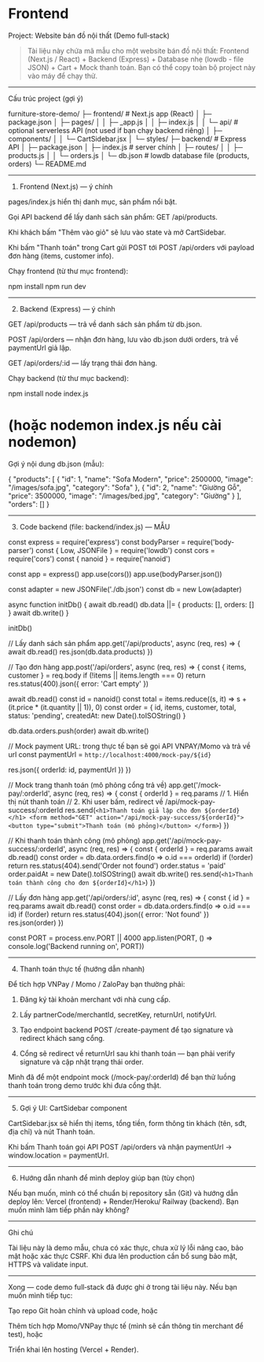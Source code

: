 # Frontend
Project: Website bán đồ nội thất (Demo full‑stack)

> Tài liệu này chứa mã mẫu cho một website bán đồ nội thất: Frontend (Next.js / React) + Backend (Express) + Database nhẹ (lowdb - file JSON) + Cart + Mock thanh toán. Bạn có thể copy toàn bộ project này vào máy để chạy thử.




---

Cấu trúc project (gợi ý)

furniture-store-demo/
├─ frontend/           # Next.js app (React)
│  ├─ package.json
│  ├─ pages/
│  │  ├─ _app.js
│  │  ├─ index.js
│  │  └─ api/          # optional serverless API (not used if bạn chạy backend riêng)
│  ├─ components/
│  │  └─ CartSidebar.jsx
│  └─ styles/
├─ backend/            # Express API
│  ├─ package.json
│  ├─ index.js         # server chính
│  ├─ routes/
│  │  ├─ products.js
│  │  └─ orders.js
│  └─ db.json          # lowdb database file (products, orders)
└─ README.md


---

1) Frontend (Next.js) — ý chính

pages/index.js hiển thị danh mục, sản phẩm nổi bật.

Gọi API backend để lấy danh sách sản phẩm: GET /api/products.

Khi khách bấm "Thêm vào giỏ" sẽ lưu vào state và mở CartSidebar.

Khi bấm "Thanh toán" trong Cart gửi POST tới POST /api/orders với payload đơn hàng (items, customer info).


Chạy frontend (từ thư mục frontend):

npm install
npm run dev


---

2) Backend (Express) — ý chính

GET /api/products — trả về danh sách sản phẩm từ db.json.

POST /api/orders — nhận đơn hàng, lưu vào db.json dưới orders, trả về paymentUrl giả lập.

GET /api/orders/:id — lấy trạng thái đơn hàng.


Chạy backend (từ thư mục backend):

npm install
node index.js
# (hoặc nodemon index.js nếu cài nodemon)

Gợi ý nội dung db.json (mẫu):

{
  "products": [
    { "id": 1, "name": "Sofa Modern", "price": 2500000, "image": "/images/sofa.jpg", "category": "Sofa" },
    { "id": 2, "name": "Giường Gỗ", "price": 3500000, "image": "/images/bed.jpg", "category": "Giường" }
  ],
  "orders": []
}


---

3) Code backend (file: backend/index.js) — MẪU

const express = require('express')
const bodyParser = require('body-parser')
const { Low, JSONFile } = require('lowdb')
const cors = require('cors')
const { nanoid } = require('nanoid')

const app = express()
app.use(cors())
app.use(bodyParser.json())

const adapter = new JSONFile('./db.json')
const db = new Low(adapter)

async function initDb() {
  await db.read()
  db.data ||= { products: [], orders: [] }
  await db.write()
}

initDb()

// Lấy danh sách sản phẩm
app.get('/api/products', async (req, res) => {
  await db.read()
  res.json(db.data.products)
})

// Tạo đơn hàng
app.post('/api/orders', async (req, res) => {
  const { items, customer } = req.body
  if (!items || items.length === 0) return res.status(400).json({ error: 'Cart empty' })

  await db.read()
  const id = nanoid()
  const total = items.reduce((s, it) => s + (it.price * (it.quantity || 1)), 0)
  const order = { id, items, customer, total, status: 'pending', createdAt: new Date().toISOString() }

  db.data.orders.push(order)
  await db.write()

  // Mock payment URL: trong thực tế bạn sẽ gọi API VNPAY/Momo và trả về url
  const paymentUrl = `http://localhost:4000/mock-pay/${id}`

  res.json({ orderId: id, paymentUrl })
})

// Mock trang thanh toán (mô phỏng cổng trả về)
app.get('/mock-pay/:orderId', async (req, res) => {
  const { orderId } = req.params
  // 1. Hiển thị nút thanh toán
  // 2. Khi user bấm, redirect về /api/mock-pay-success/:orderId
  res.send(`
    <h1>Thanh toán giả lập cho đơn ${orderId}</h1>
    <form method="GET" action="/api/mock-pay-success/${orderId}">
      <button type="submit">Thanh toán (mô phỏng)</button>
    </form>
  `)
})

// Khi thanh toán thành công (mô phỏng)
app.get('/api/mock-pay-success/:orderId', async (req, res) => {
  const { orderId } = req.params
  await db.read()
  const order = db.data.orders.find(o => o.id === orderId)
  if (!order) return res.status(404).send('Order not found')
  order.status = 'paid'
  order.paidAt = new Date().toISOString()
  await db.write()
  res.send(`<h1>Thanh toán thành công cho đơn ${orderId}</h1>`) 
})

// Lấy đơn hàng
app.get('/api/orders/:id', async (req, res) => {
  const { id } = req.params
  await db.read()
  const order = db.data.orders.find(o => o.id === id)
  if (!order) return res.status(404).json({ error: 'Not found' })
  res.json(order)
})

const PORT = process.env.PORT || 4000
app.listen(PORT, () => console.log('Backend running on', PORT))


---

4) Thanh toán thực tế (hướng dẫn nhanh)

Để tích hợp VNPay / Momo / ZaloPay bạn thường phải:

1. Đăng ký tài khoản merchant với nhà cung cấp.


2. Lấy partnerCode/merchantId, secretKey, returnUrl, notifyUrl.


3. Tạo endpoint backend POST /create-payment để tạo signature và redirect khách sang cổng.


4. Cổng sẽ redirect về returnUrl sau khi thanh toán — bạn phải verify signature và cập nhật trạng thái order.



Mình đã để một endpoint mock (/mock-pay/:orderId) để bạn thử luồng thanh toán trong demo trước khi đưa cổng thật.


---

5) Gợi ý UI: CartSidebar component

CartSidebar.jsx sẽ hiển thị items, tổng tiền, form thông tin khách (tên, sđt, địa chỉ) và nút Thanh toán.

Khi bấm Thanh toán gọi API POST /api/orders và nhận paymentUrl → window.location = paymentUrl.



---

6) Hướng dẫn nhanh để mình deploy giúp bạn (tùy chọn)

Nếu bạn muốn, mình có thể chuẩn bị repository sẵn (Git) và hướng dẫn deploy lên: Vercel (frontend) + Render/Heroku/ Railway (backend). Bạn muốn mình làm tiếp phần này không?



---

Ghi chú

Tài liệu này là demo mẫu, chưa có xác thực, chưa xử lý lỗi nâng cao, bảo mật hoặc xác thực CSRF. Khi đưa lên production cần bổ sung bảo mật, HTTPS và validate input.



---

Xong — code demo full‑stack đã được ghi ở trong tài liệu này. Nếu bạn muốn mình tiếp tục:

Tạo repo Git hoàn chỉnh và upload code, hoặc

Thêm tích hợp Momo/VNPay thực tế (mình sẽ cần thông tin merchant để test), hoặc

Triển khai lên hosting (Vercel + Render).


